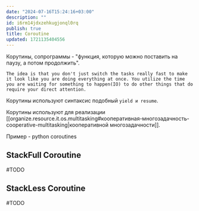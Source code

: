 ```yaml
---
date: "2024-07-16T15:24:16+03:00"
description: ""
id: i6rm14jdxzehkugjonql0rq
publish: true
title: Coroutine
updated: 1721135404556
---
```


Корутины, сопрограммы - "функция, которую можно поставить на паузу, а потом продолжить".

`The idea is that you don't just switch the tasks really fast to make it look like you are doing everything at once. You utilize the time you are waiting for something to happen(IO) to do other things that do require your direct attention.`

Корутины используют синтаксис подобный `yield и resume`.

Корутины используют для реализации [[organize.resource.it.os.multitasking#кооперативная-многозадачность-cooperative-multitasking|кооперативной многозадачности]].

Пример - python coroutines

## StackFull Coroutine

#TODO

## StackLess Coroutine 

#TODO